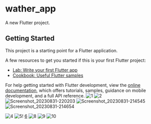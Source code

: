 # wather_app

A new Flutter project.

## Getting Started

This project is a starting point for a Flutter application.

A few resources to get you started if this is your first Flutter project:

- [Lab: Write your first Flutter app](https://docs.flutter.dev/get-started/codelab)
- [Cookbook: Useful Flutter samples](https://docs.flutter.dev/cookbook)

For help getting started with Flutter development, view the
[online documentation](https://docs.flutter.dev/), which offers tutorials,
samples, guidance on mobile development, and a full API reference.
![1](https://github.com/BhargavsinhBarad/wather_app/assets/118417960/569b2b77-bbb7-414c-b70a-a89bf02f0173)
![2](https://github.com/BhargavsinhBarad/wather_app/assets/118417960/9109be70-61e0-40a0-a425-17017017063b)
![Screenshot_20230831-220203](https://github.com/BhargavsinhBarad/wather_app/assets/118417960/e2d0f8c7-b6b4-48f1-b37f-9e5365cebefa)
![Screenshot_20230831-214545](https://github.com/BhargavsinhBarad/wather_app/assets/118417960/a339ccbb-49ed-4e34-bd04-43f833713b30)
![Screenshot_20230831-214654](https://github.com/BhargavsinhBarad/wather_app/assets/118417960/064f2642-b257-4dbe-8121-a75d42d42710)

![4](https://github.com/BhargavsinhBarad/wather_app/assets/118417960/ee3f35d0-d554-415e-9d26-6be04c5d24bc)
![5](https://github.com/BhargavsinhBarad/wather_app/assets/118417960/2983f219-6e5f-4d60-b3b9-752bd5c41909)!
[6](https://github.com/BhargavsinhBarad/wather_app/assets/118417960/8e670c19-bf32-4cae-af7c-c31e7816fbb2)
![8](https://github.com/BhargavsinhBarad/wather_app/assets/118417960/4f58e1f9-d2da-4b28-ac51-cdb6857440ed)
![9](https://github.com/BhargavsinhBarad/wather_app/assets/118417960/10775e3f-23ad-4422-b477-0d4dc625f8f9)
![10](https://github.com/BhargavsinhBarad/wather_app/assets/118417960/084a5b7b-de9b-4232-96a7-dce3a879d421)
